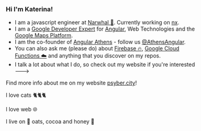 ### Hi I'm Katerina!

- I am a javascript engineer at [Narwhal 🌊](https://nrwl.io/). Currently working on [nx](https://github.com/nrwl/nx).
- I am a [Google Developer Expert](https://developers.google.com/community/experts/directory) for [Angular](https://angular.io/), Web Technologies and the [Google Maps Platform](https://cloud.google.com/maps-platform/).
- I am the co-founder of [Angular Athens](https://meetup.com/Angular-Athens/) - follow us [@AthensAngular](https://twitter.com/AthensAngular).
- You can also ask me (please do) about [Firebase 🔥](https://firebase.google.com/), [Google Cloud Functions ☁️](https://firebase.google.com/docs/functions) and anything that you discover on my repos.
- I talk a lot about what I do, so check out my website if you're interested --->

Find more info about me on my website [psyber.city](https://psyber.city/%F0%9F%90%88)!


I love cats 🐈🐈🐈

I love web 🌐

I live on 🥣 oats, cocoa and honey 🍯

